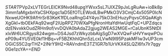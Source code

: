 $START$PVp2xLVTEGrLElCK9Nvd48upgYWxx5sL7lJIXZ9pJxLgRuAw+ioBk8p3imm1aMgxbnYaCSHXpgc1aD5EfOTLEWodLBwPMkO3V3CmjC4x505P0IcNNxweUOHK9AfHrSr83KeK1fDLoaRngG4Y4yo75kO3nEHuzyPqvsC6QaAKghXgGkI+tbOEkFAq92wqF2IUpRPZ70WXaPfgNronHtaYdHwUqtFqC+UPZdqcsdzENvxkkOudZRHn9of/vvDQVA0bAdaZ2gjug2WEAS2MGE+rCaUbnK5NtDIxlxWr6UCRgys824wgm+DS4Jsd7zWkyzbbAlgSgD7wXVQwFsHVYwqwPOueP09u4YU5VE0kf1HBq+vF5BZKhhIQhn5zLcxLVwN9I95PzakMFIw3vUP3cmOGiCS5C2qrTHZ+2INrY9H2+RAVndmE3TZ1GR7b1UrVKX4SLQZl6fx7lr7qgy0Ge1zcYA==$END$